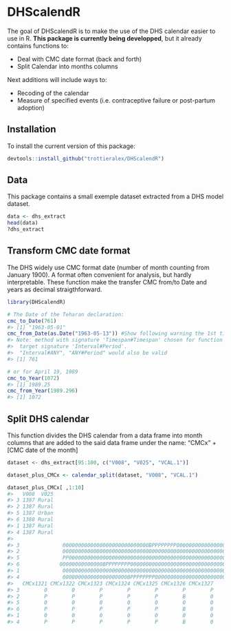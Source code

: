 
<!-- README.md is generated from README.Rmd. Please edit that file -->

# DHScalendR

<!-- badges: start -->

<!-- badges: end -->

The goal of DHScalendR is to make the use of the DHS calendar easier to
use in R. **This package is currently being developped**, but it already
contains functions to:

  - Deal with CMC date format (back and forth)
  - Split Calendar into months columns

Next additions will include ways to:

  - Recoding of the calendar
  - Measure of specified events (i.e. contraceptive failure or
    post-partum
adoption)

## Installation

<!-- You can install the released version of DHScalendR from [CRAN](https://CRAN.R-project.org) with: -->

To install the current version of this package:

``` r
devtools::install_github("trottieralex/DHScalendR")
```

## Data

This package contains a small exemple dataset extracted from a DHS model
dataset.

``` r
data <- dhs_extract
head(data)
?dhs_extract
```

## Transform CMC date format

The DHS widely use CMC format date (number of month counting from
January 1900). A format often convenient for analysis, but hardly
interpretable. These function make the transfer CMC from/to Date and
years as decimal straigthforward.

``` r
library(DHScalendR)

# The Date of the Teharan declaration:
cmc_to_Date(761)
#> [1] "1963-05-01"
cmc_from_Date(as.Date("1963-05-13")) #Show following warning the 1st time
#> Note: method with signature 'Timespan#Timespan' chosen for function '%/%',
#>  target signature 'Interval#Period'.
#>  "Interval#ANY", "ANY#Period" would also be valid
#> [1] 761

# or for April 19, 1989
cmc_to_Year(1072)
#> [1] 1989.25
cmc_from_Year(1989.296)
#> [1] 1072
```

## Split DHS calendar

This function divides the DHS calendar from a data frame into month
columns that are added to the said data frame under the name: “CMCx” +
\[CMC date of the month\]

``` r
dataset <- dhs_extract[95:100, c("V008", "V025", "VCAL.1")]

dataset_plus_CMCx <- calendar_split(dataset, "V008", "VCAL.1")

dataset_plus_CMCx[ ,1:10]
#>   V008  V025
#> 3 1387 Rural
#> 2 1387 Rural
#> 5 1387 Urban
#> 6 1388 Rural
#> 1 1387 Rural
#> 4 1387 Rural
#>                                                                             VCAL.1
#> 3              0000000000000000000000000000BPPPPPPPP0000000000000000000BPPPPPPPP00
#> 2              0000000000000000000000000000000000000000000000000000000000000BPPPPP
#> 5              PP00000000000000000000000000000000000000000000000000000000000000000
#> 6             00000000000000BPPPPPPPP000000000000000000000000000000000000000BPPPPP
#> 1              0000000000000000000000000000000000000000000000000000000000000000000
#> 4              000000000000000000000BPPPPPPPP0000000000000000000000000000000BPPPPP
#>   CMCx1321 CMCx1322 CMCx1323 CMCx1324 CMCx1325 CMCx1326 CMCx1327
#> 3        0        0        P        P        P        P        P
#> 2        P        P        P        P        P        B        0
#> 5        0        0        0        0        0        0        0
#> 6        P        P        P        P        P        B        0
#> 1        0        0        0        0        0        0        0
#> 4        P        P        P        P        P        B        0
```

